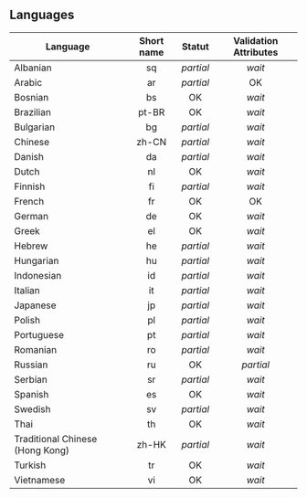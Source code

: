 
## Languages

| Language | Short name | Statut | Validation Attributes |
|----------|:----------:|:------:|:---------------------:|
| Albanian | sq | *partial* | *wait*
| Arabic | ar | *partial* | OK
| Bosnian | bs | OK | *wait*
| Brazilian | pt-BR | OK | *wait*
| Bulgarian | bg | *partial* | *wait*
| Chinese | zh-CN | *partial* | *wait*
| Danish | da | *partial* | *wait*
| Dutch | nl | OK | *wait*
| Finnish | fi | *partial* | *wait*
| French | fr | OK | OK
| German | de | OK | *wait*
| Greek | el | OK | *wait*
| Hebrew | he | *partial* | *wait*
| Hungarian | hu | *partial* | *wait*
| Indonesian | id | *partial* | *wait*
| Italian | it | *partial* | *wait*
| Japanese | jp | *partial* | *wait*
| Polish | pl | *partial* | *wait*
| Portuguese | pt | *partial* | *wait*
| Romanian | ro | *partial* | *wait*
| Russian | ru | OK | *partial*
| Serbian | sr | *partial* | *wait*
| Spanish | es | OK | *wait*
| Swedish | sv | *partial* | *wait*
| Thai | th | OK | *wait*
| Traditional Chinese (Hong Kong) | zh-HK | *partial* | *wait*
| Turkish | tr | OK | *wait*
| Vietnamese | vi | OK | *wait*
